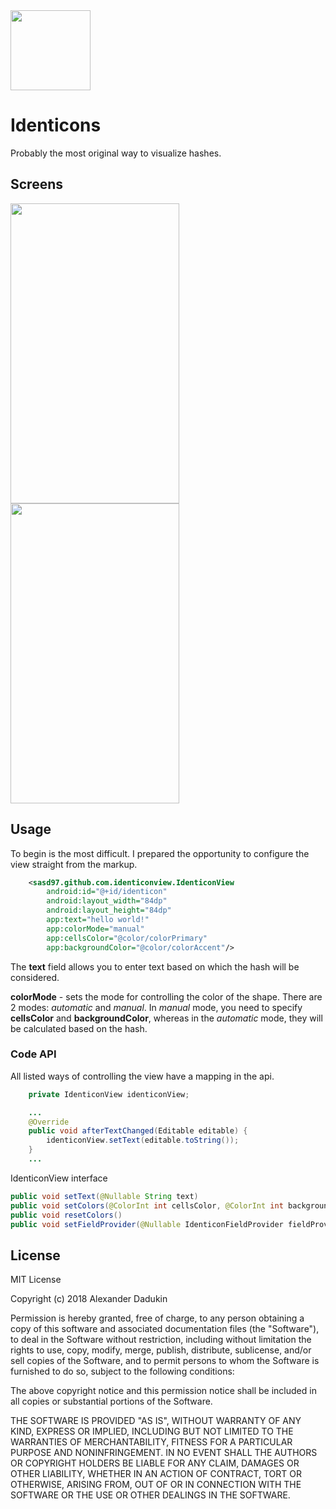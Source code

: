 <img src="https://raw.githubusercontent.com/st235/Identicons/master/pictures/logo.png" width="128" height="128">

# Identicons

Probably the most original way to visualize hashes.

## Screens
<img src="https://raw.githubusercontent.com/st235/Identicons/master/pictures/homescreen.png" width="270" height="480"> <img src="https://raw.githubusercontent.com/st235/Identicons/master/pictures/app.png" width="270" height="480">

## Usage
To begin is the most difficult.
I prepared the opportunity to configure the view straight from the markup.

```xml
    <sasd97.github.com.identiconview.IdenticonView
        android:id="@+id/identicon"
        android:layout_width="84dp"
        android:layout_height="84dp"
        app:text="hello world!"
        app:colorMode="manual"
        app:cellsColor="@color/colorPrimary"
        app:backgroundColor="@color/colorAccent"/>
```

The **text** field allows you to enter text based on which the hash will be considered.

**colorMode** - sets the mode for controlling the color of the shape. There are 2 modes: _automatic_ and _manual_. In _manual_ mode, you need to specify **cellsColor** and **backgroundColor**, whereas in the _automatic_ mode, they will be calculated based on the hash.


### Code API

All listed ways of controlling the view have a mapping in the api.

```java
    private IdenticonView identiconView;

    ...
    @Override
    public void afterTextChanged(Editable editable) {
        identiconView.setText(editable.toString());
    }
    ...    
```

IdenticonView interface

```java
public void setText(@Nullable String text)
public void setColors(@ColorInt int cellsColor, @ColorInt int backgroundColor)
public void resetColors() 
public void setFieldProvider(@Nullable IdenticonFieldProvider fieldProvider)
```

## License

MIT License

Copyright (c) 2018 Alexander Dadukin

Permission is hereby granted, free of charge, to any person obtaining a copy
of this software and associated documentation files (the "Software"), to deal
in the Software without restriction, including without limitation the rights
to use, copy, modify, merge, publish, distribute, sublicense, and/or sell
copies of the Software, and to permit persons to whom the Software is
furnished to do so, subject to the following conditions:

The above copyright notice and this permission notice shall be included in all
copies or substantial portions of the Software.

THE SOFTWARE IS PROVIDED "AS IS", WITHOUT WARRANTY OF ANY KIND, EXPRESS OR
IMPLIED, INCLUDING BUT NOT LIMITED TO THE WARRANTIES OF MERCHANTABILITY,
FITNESS FOR A PARTICULAR PURPOSE AND NONINFRINGEMENT. IN NO EVENT SHALL THE
AUTHORS OR COPYRIGHT HOLDERS BE LIABLE FOR ANY CLAIM, DAMAGES OR OTHER
LIABILITY, WHETHER IN AN ACTION OF CONTRACT, TORT OR OTHERWISE, ARISING FROM,
OUT OF OR IN CONNECTION WITH THE SOFTWARE OR THE USE OR OTHER DEALINGS IN THE
SOFTWARE.
